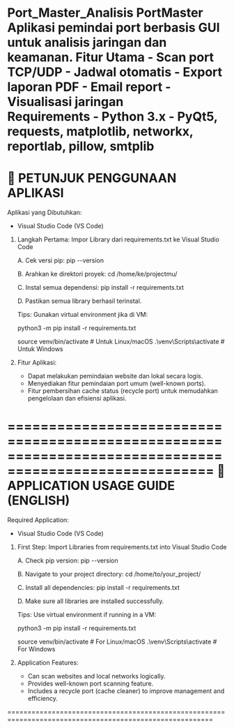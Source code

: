 Port_Master_Analisis
PortMaster Aplikasi pemindai port berbasis GUI untuk analisis jaringan dan keamanan. 
Fitur Utama - Scan port TCP/UDP - Jadwal otomatis - Export laporan PDF - Email report - Visualisasi jaringan   
Requirements - Python 3.x - PyQt5, requests, matplotlib, networkx, reportlab, pillow, smtplib
=======================================================================================================
📄 PETUNJUK PENGGUNAAN APLIKASI
=======================================================================================================

Aplikasi yang Dibutuhkan:
- Visual Studio Code (VS Code)

1. Langkah Pertama: Impor Library dari requirements.txt ke Visual Studio Code

   A. Cek versi pip:
      pip --version

   B. Arahkan ke direktori proyek:
      cd /home/ke/projectmu/

   C. Instal semua dependensi:
      pip install -r requirements.txt

   D. Pastikan semua library berhasil terinstal.

   Tips:
   Gunakan virtual environment jika di VM:

      python3 -m pip install -r requirements.txt

      source venv/bin/activate       # Untuk Linux/macOS
      .\venv\Scripts\activate        # Untuk Windows

2. Fitur Aplikasi:

   - Dapat melakukan pemindaian website dan lokal secara logis.
   - Menyediakan fitur pemindaian port umum (well-known ports).
   - Fitur pembersihan cache status (recycle port) untuk memudahkan pengelolaan dan efisiensi aplikasi.

=======================================================================================================
📄 APPLICATION USAGE GUIDE (ENGLISH)
=======================================================================================================

Required Application:
- Visual Studio Code (VS Code)

1. First Step: Import Libraries from requirements.txt into Visual Studio Code

   A. Check pip version:
      pip --version

   B. Navigate to your project directory:
      cd /home/to/your_project/

   C. Install all dependencies:
      pip install -r requirements.txt

   D. Make sure all libraries are installed successfully.

   Tips:
   Use virtual environment if running in a VM:

      python3 -m pip install -r requirements.txt

      source venv/bin/activate       # For Linux/macOS
      .\venv\Scripts\activate        # For Windows

2. Application Features:

   - Can scan websites and local networks logically.
   - Provides well-known port scanning feature.                                                                                                                           
   - Includes a recycle port (cache cleaner) to improve management and efficiency.                       
                                                                                                             
=========================================================================================================
